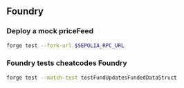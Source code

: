## Foundry

### Deploy a mock priceFeed

```bash
forge test --fork-url $SEPOLIA_RPC_URL
```

### Foundry tests cheatcodes Foundry

```bash
forge test --match-test testFundUpdatesFundedDataStruct
```

